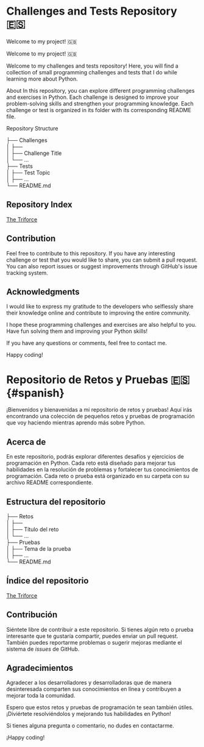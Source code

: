 # Challenges and Tests Repository   🇪🇸 

Welcome to my project! :uk:

Welcome to my project! :uk:



Welcome to my challenges and tests repository! Here, you will find a collection of small programming challenges and tests that I do while learning more about Python.

About
In this repository, you can explore different programming challenges and exercises in Python. Each challenge is designed to improve your problem-solving skills and strengthen your programming knowledge. Each challenge or test is organized in its folder with its corresponding README file.

Repository Structure
<html>
├── Challenges <br>
│ ├── <br>
│ ├── Challenge Title<br>
│ └── ... <br>
├── Tests <br>
│ ├── Test Topic <br>
│ ├── ... <br>
└── README.md <br>
 </html>

## Repository Index

[The Triforce](./The_Triforce)

## Contribution
Feel free to contribute to this repository. If you have any interesting challenge or test that you would like to share, you can submit a pull request. You can also report issues or suggest improvements through GitHub's issue tracking system.



## Acknowledgments

I would like to express my gratitude to the developers who selflessly share their knowledge online and contribute to improving the entire community.

I hope these programming challenges and exercises are also helpful to you. Have fun solving them and improving your Python skills!

If you have any questions or comments, feel free to contact me.

Happy coding!



























# Repositorio de Retos y Pruebas 🇪🇸 {#spanish}

¡Bienvenidos y bienavenidas a mi repositorio de retos y pruebas! Aquí irás encontrando una colección de pequeños retos y pruebas de programación que voy haciendo mientras aprendo más sobre Python.

## Acerca de

En este repositorio, podrás explorar diferentes desafíos y ejercicios de programación en Python. Cada reto está diseñado para mejorar tus habilidades en la resolución de problemas y fortalecer tus conocimientos de programación. Cada reto o prueba está organizado en su carpeta con su archivo README correspondiente.

## Estructura del repositorio

<html>
├── Retos <br>
│ ├── <br>
│ ├── Título del reto<br>
│ └── ... <br>
├── Pruebas <br>
│ ├── Tema de la prueba <br>
│ ├── ... <br>
└── README.md <br>
 </html>

## Índice del repositorio

[The Triforce](./The_Triforce)

## Contribución

Siéntete libre de contribuir a este repositorio. Si tienes algún reto o prueba interesante que te gustaría compartir, puedes enviar un pull request. También puedes reportarme problemas o sugerir mejoras mediante el sistema de *issues* de GitHub.

## Agradecimientos

Agradecer a los desarrolladores y desarrolladoras que de manera desinteresada comparten sus conocimientos en línea y contribuyen a mejorar toda la comunidad.

Espero que estos retos y pruebas de programación te sean también útiles. ¡Diviértete resolviéndolos y mejorando tus habilidades en Python!

Si tienes alguna pregunta o comentario, no dudes en contactarme.

¡Happy coding!





